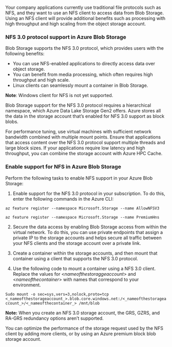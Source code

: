 Your company applications currently use traditional file protocols such as NFS, and they want to use an NFS client to access data from Blob Storage. Using an NFS client will provide additional benefits such as processing with high throughput and high scaling from the object storage account.

### NFS 3.0 protocol support in Azure Blob Storage

Blob Storage supports the NFS 3.0 protocol, which provides users with the following benefits:

- You can use NFS-enabled applications to directly access data over object storage. 
- You can benefit from media processing, which often requires high throughput and high scale.
- Linux clients can seamlessly mount a container in Blob Storage.

**Note**: Windows client for NFS is not yet supported.

Blob Storage support for the NFS 3.0 protocol requires a hierarchical namespace, which Azure Data Lake Storage Gen2 offers. Azure stores all the data in the storage account that’s enabled for NFS 3.0 support as block blobs. 

For performance tuning, use virtual machines with sufficient network bandwidth combined with multiple mount points. Ensure that applications that access content over the NFS 3.0 protocol support multiple threads and large block sizes. If your applications require low latency and high throughput, you can combine the storage account with Azure HPC Cache. 

### Enable support for NFS in Azure Blob Storage

Perform the following tasks to enable NFS support in your Azure Blob Storage:

1. Enable support for the NFS 3.0 protocol in your subscription. To do this, enter the following commands in the Azure CLI:

  `az feature register --namespace Microsoft.Storage --name AllowNFSV3`

  `az feature register --namespace Microsoft.Storage --name PremiumHns`

2. Secure the data access by enabling Blob Storage access from within the virtual network. To do this, you can use private endpoints that assign a private IP to the storage accounts and helps secure all traffic between your NFS clients and the storage account over a private link.

3. Create a container within the storage accounts, and then mount that container using a client that supports the NFS 3.0 protocol.

4. Use the following code to mount a container using a NFS 3.0 client. Replace the values for <_nameofthestoraggeaccount_> and <_nameofthecontainer_> with names that correspond to your environment.

  `Sudo mount -o sec=sys,vers=3,nolock,proto=tcp <_nameofthestorageaccount_>.blob.core.windows.net:/<_nameofthestorageaccount_>/<_nameofthecontainer_> /mnt/blob`

**Note:** When you create an NFS 3.0 storage account, the GRS, GZRS, and RA-GRS redundancy options aren’t supported.

You can optimize the performance of the storage request used by the NFS client by adding more clients, or by using an Azure premium block blob storage account.
